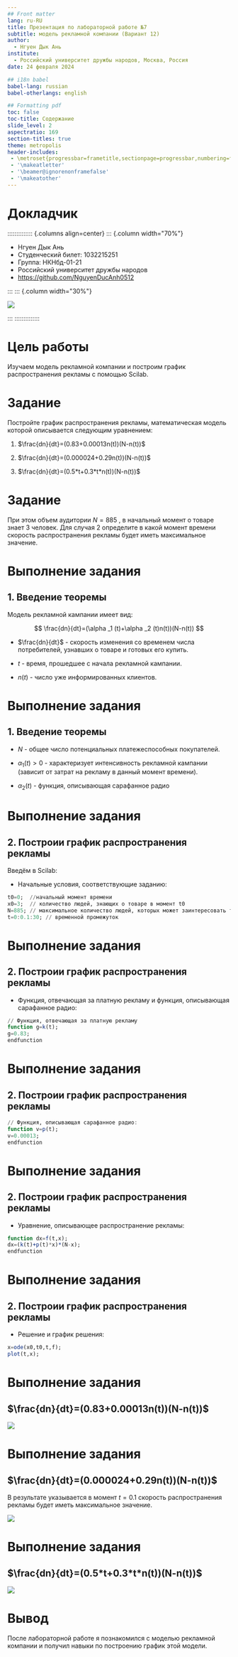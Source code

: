 ```yaml
---
## Front matter
lang: ru-RU
title: Презентация по лабораторной работе №7
subtitle: модель рекламной компании (Вариант 12)
author:
  - Нгуен Дык Ань
institute:
  - Российский университет дружбы народов, Москва, Россия
date: 24 февраля 2024

## i18n babel
babel-lang: russian
babel-otherlangs: english

## Formatting pdf
toc: false
toc-title: Содержание
slide_level: 2
aspectratio: 169
section-titles: true
theme: metropolis
header-includes:
 - \metroset{progressbar=frametitle,sectionpage=progressbar,numbering=fraction}
 - '\makeatletter'
 - '\beamer@ignorenonframefalse'
 - '\makeatother'
---
```


# Докладчик

:::::::::::::: {.columns align=center}
::: {.column width="70%"}

  * Нгуен Дык Ань
  * Студенческий билет: 1032215251
  * Группа: НКНбд-01-21
  * Российский университет дружбы народов
  * <https://github.com/NguyenDucAnh0512>

:::
::: {.column width="30%"}

![](https://drive.google.com/uc?id=11Y4Td4A-5Y6xtoE88lvJLn0uziw5GhbB)

:::
::::::::::::::

# Цель работы

Изучаем модель рекламной компании и построим график распространения рекламы с помощью Scilab.

# Задание

Постройте график распространения рекламы, математическая модель которой описывается следующим уравнением:

1. $\frac{dn}{dt}=(0.83+0.00013n(t))(N-n(t))$

2. $\frac{dn}{dt}=(0.000024+0.29n(t))(N-n(t))$

3. $\frac{dn}{dt}=(0.5*t+0.3*t*n(t))(N-n(t))$

# Задание

При этом объем аудитории $N=885$ , в начальный момент о товаре знает 3 человек. Для случая 2 определите в какой момент времени скорость распространения рекламы будет иметь максимальное значение.

# Выполнение задания
## 1. Введение теоремы

Модель рекламной кампании имеет вид:

$$
\frac{dn}{dt}=(\alpha _1 (t)+\alpha _2 (t)n(t))(N-n(t))
$$

* $\frac{dn}{dt}$ - скорость изменения со временем числа потребителей,
узнавших о товаре и готовых его купить.

* $t$ -  время, прошедшее с начала рекламной кампании.

* $n(t)$ - число уже информированных клиентов.

# Выполнение задания
## 1. Введение теоремы

* $N$ - общее число потенциальных платежеспособных покупателей.

* $\alpha _1(t)>0$ - характеризует интенсивность рекламной кампании (зависит от затрат на рекламу в данный момент времени).

* $\alpha _2(t)$ - функция, описывающая сарафанное радио

# Выполнение задания
## 2. Построии график распространения рекламы

Введём в Scilab:

* Начальные условия, соответствующие заданию:

``` Julia
t0=0;  //начальный момент времени
x0=3;  // количество людей, знающих о товаре в момент t0
N=885; // максимальное количество людей, которых может заинтересовать товар
t=0:0.1:30; // временной промежуток
```

# Выполнение задания
## 2. Построии график распространения рекламы

* Функция, отвечающая за платную рекламу и функция, описывающая сарафанное радио:

``` Julia
// Функция, отвечающая за платную рекламу
function g=k(t);
g=0.83;
endfunction
```

# Выполнение задания
## 2. Построии график распространения рекламы

``` Julia
// Функция, описывающая сарафанное радио:
function v=p(t);
v=0.00013;
endfunction
```

# Выполнение задания
## 2. Построии график распространения рекламы

* Уравнение, описывающее распространение рекламы:

``` Julia
function dx=f(t,x);
dx=(k(t)+p(t)*x)*(N-x);
endfunction
```

# Выполнение задания
## 2. Построии график распространения рекламы

* Решение и график решения:

``` Julia
x=ode(x0,t0,t,f);
plot(t,x);
```

# Выполнение задания
## $\frac{dn}{dt}=(0.83+0.00013n(t))(N-n(t))$

![](https://drive.google.com/uc?id=1vwB6Bbe0xQzdIyYo4MRE3poDPrCHeRlm)

# Выполнение задания
## $\frac{dn}{dt}=(0.000024+0.29n(t))(N-n(t))$

В результате указывается в момент $t=0.1$ скорость распространения рекламы будет иметь максимальное значение.

![](https://drive.google.com/uc?id=14msLEBWHBCokgboFdT7Iz0h_9JOC1sIR)

# Выполнение задания
## $\frac{dn}{dt}=(0.5*t+0.3*t*n(t))(N-n(t))$

![](https://drive.google.com/uc?id=1NWcXMmEKUgSvyik5kl-P0F6rKK882zlq)

# Вывод

После лабораторной работе я познакомился с моделью рекламной компании и получил навыки по построению график этой модели.

